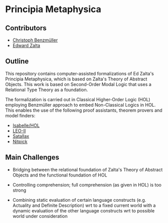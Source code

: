 # Principia Metaphysica


Contributors
-----------------------

* [Christoph Benzmüller](http://christoph-benzmueller.de/)
* [Edward Zalta](https://mally.stanford.edu/zalta.html)

Outline
-----------------------

This repository contains computer-assisted formalizations of Ed
Zalta's Principia Metaphysica, which is based on Zalta's Theory of
Abstract Objects. This work is based on Second-Order Modal Logic that uses a
Relational Type Theory as a foundation.

The formalization is carried out in Classical Higher-Order Logic (HOL)
employing Benzmüller approach to embed Non-Classical Logics in
HOL. This enables the use of the following proof assistants, theorem
provers and model finders:

* [Isabelle/HOL](https://isabelle.in.tum.de/)
* [LEO-II](http://page.mi.fu-berlin.de/cbenzmueller/leo/) 
* [Satallax](https://mathgate.info/cebrown/satallax/)
* [Nitpick](http://www4.in.tum.de/~blanchet/nitpick.html)



Main Challenges
-----------------------

* Bridging between the relational foundation of Zalta's Theory of
Abstract Objects and the functional foundation of HOL

* Controlling comprehension; full comprehension (as given in HOL) is too strong

* Combining static evaluation of certain language constructs (e.g. Actuality and
  Definite Description) wrt to a fixed current world with a dynamic
  evaluation of the other language constructs wrt to possible world
  under consideration


